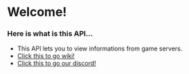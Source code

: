 # Welcome!
### Here is what is this API...
- This API lets you to view informations from game servers.
- [Click this to go wiki!](https://github.com/lyertia/api.lyertia.wtf/wiki)
- [Click this to go our discord!](https://discord.gg/mv9Tbky42T)
